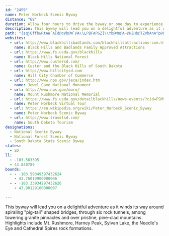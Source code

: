 ```yaml
---
id: "2459"
name: Peter Norbeck Scenic Byway
distance: "68"
duration: Allow four hours to drive the byway or one day to experience the entire byway.
description: This byway will lead you on a delightful adventure as it winds its way around spiraling "pig-tail" shaped bridges, through six rock tunnels, among towering granite pinnacles and over pristine, pine-clad mountains. Highlights include Mt. Rushmore, Harney Peak, Sylvan Lake, the Needle's Eye and Cathedral Spires rock formations.
path: "{sqjGffbwRtAW`A[d@c@b@W`@A\\LPBFAPGZ]\\Yb@Mn@A~@HZHb@TZVhAnA^p@FRJd@Jn@BN\\|@vB|BZZhBdBXf@Pt@h@jA`@t@N`@x@tC\\x@Jb@@VM|@]rAKpAYjC{@fEC`@Ab@Fh@Pr@t@zAxA`Bn@fAZdAxCjGdB`DNXLPb@h@h@j@PJlAd@nBZj@Rx@l@lFzK~MzMhEvEf@dAd@zBn@`FRp@p@~@|AtArAbBxAx@fC\\tD`ApBlAt@|@RFnFn@l@PbAnA~GzLrAt@|BBn@N|@n@hApCnAtArEN`Fi@ZBrB~@pFZfCjAnD\\zETd@KnRiPvBkAdBg@n@JhC~BVJp@BbDUx@e@rB{BhKkCzAAjDr@tAHtJAhGa@nAL`AZdAr@lAP~FKjD[rEP~@QrO{FzMgGnB_@lHy@jIObW~BbCNxBErB]pBw@jPoJbBm@hAKRNxBVrHj@~@gOXeHAaKO}Gw@qIsGqh@mCoVOqCCsC|@}]CcOWmHs@eKqFu^oAkLImCBaB^{CtDyOvBcIlAeGn@yGd@gJB{DMiEAW`AcA\\m@|AmFd@eA~@oAnCeBpDwGReAn@yHdAgETgBQ{IHyAT_AT]TGhA`@v@?hA[^i@Dk@K]iByCYs@?wB^oE_@qCNw@`@w@\\U~@AHGB[W_@iCm@[Sy@aBScAEm@d@oF^}Ab@c@rEcCXYHYHy@y@aEgEmKU_@cAoA_As@w@OkA?iAa@q@y@g@yAY]SGcAFeAl@cBjDc@vCoBxCoAnAc@Fu@Mo@UcC_Bq@SLiCN}@rDcIh@}Bd@wF?c@[kAyBkCYo@OoB?gAx@_CJk@HsEX}CrA}Cx@uC~@eEz@oC|EoJb@wAXwDJS`EgC^q@RoA?aFDkATaBhAwCv@_AZm@R_ANgDNgAJg@fAqBn@aBPiBEaCLyBhBoFn@wCnCyPx@oBb@]n@KlCR~@I~@{@l@kAP}DAsAIoBc@{CeCgMcBmHiAiHUmB?iAJiAj@cBjB}DToAMcBqA_EO}@CmADuBl@eCH{BGwAk@{@_A_AcAm@_B@sCjAc@FoA[mB}@e@[m@y@gCqFyB_B{@sAWmE{A}DS{@Es@DyBb@qG^wE^kCBsASuAcCiIIcA?y@RsAHyBc@wGCoBNoB\\cBDcAKs@Y]YKoA?i@SMSQaA?w@TeAxBcEHq@EiAOm@MScEmAcAs@k@{@o@oBS_Ao@gFcByE}A{Go@eBuAkCc@iAe@{EY}Aw@iAo@c@oBi@s@eAYmAe@qEo@sByAkDSy@KgBEoDSwAUc@}BoCe@yAIeADw@ZuAlPaX^eBDe@CmAQ}@Ys@s@q@eA[iDCgAQk@WmBaB{KsLo@yBM_AA_BJeArAyEEgBDqFr@wAh@q@p@Y`F{@vCeB~Ac@h@q@NeA?c@}@oFGwCMyAo@gBe@k@c@Ym@EoCNwF~@iBS_AcAOe@]gBb@qBbAaDlJiXr@aBxB_ErCsC~AcAfDkApD{C^e@nA}BZ_@f@Sz@Ev@R`@d@r@bCh@r@x@@n@]lB{Et@mCl@_Fx@{DXqBt@wJbAuDXc@z@_AfBy@`@Kb@?pDh@^Cn@a@r@sAj@qBHgBi@q_@H_Bh@_BhBiBx@kAtAyGxBuFzByEVoAR_BlA{OXgATi@`@e@pDwCl@eADw@MsAi@eCeAsC]yAGy@x@{KZcCE}FOmBoBsHkCuIOiAF}CIs@i@q@_@CkCtAaAQaAiAuCmCc@sAUkCYqAi@q@yAaAo@m@c@aAOw@UeEHgANa@bDgFR}AGuAeAkBc@eAUoAI_At@gTV_CX_ADo@MkBe@{@y@_@eBScBFcDiA{JgBiBi@aBoAsIeK_B}Aq@f@eBj@oB?y@L_@ZY`@S`BSxNEl@Ul@e@Vm@?cBwBs@Wk@Hu@^y@t@c@dAMnAAhBSh@c@ZWFiACwBe@e@Hc@l@yDdDYd@iAxDUTi@Bs@k@e@Em@JeAlBs@b@cCc@_ADwIfEg@b@kB|BaBb@eAJYCUOOw@Z{AAw@Ma@UQo@FmB~@cGfEi@h@qAhBq@\\iAGo@a@i@aAWyBOg@YSW?SNu@fDsA|EUV]Ac@s@a@aCCw@TiCEkGd@cUAuCoAsG}AsEu@iAi@W]C{@DiAV_GpB{Cx@gALmHPy@EwAc@k@[}CqCcAO_ALoRhH}@p@e@hAOpAm@vB[nCS`@u@j@yCl@c@ZUr@ErCOt@y@vA}VjKmEdDs@Ho@o@Ia@IqCU_Bc@aA_AYgBBmNh@eG~Ae@RcB|Ak@jAqApAaAj@iARc@Xy@jBIx@[hJ]zAYX[Ni@CsBwDi@q@e@Um@Re@fAIrA]|BLxEOz@]tAuB|Fo@tDNtBhClMHrBIdCi@tD_@dAsBrD}@X_CFe@J_@V}A`BsEzIcDvJo@n@wAh@}Il@yA@y@MmBs@u@KiB@uIuB_BKyB`@cAp@g@|@WdAeD~PWfC@pA|@jGDr@El@Sj@yApC{@tCs@t@iAx@_@f@O|Bm@hCB~CX|GOzAg@jC[x@i@~@o@h@_@NcAAiA[sDe@wDPe@ZmDxFERQ~HVlATf@l@t@xDhAh@fAD^SdB[p@i@TaDO{@r@Sf@ElBHn@pF~K^vBC`AKl@s@dCMx@AlEUr@kBbAk@n@Yp@[tBC~BSpA[r@aEtF_DnBoAfC]Xe@Hs@Gs@UOSQy@i@kAm@eAiEaF]Q[AYJOTIb@?p@bCnF|@bE?hA]lAeAhBcBlFoApCWtAKjB]lB{AfDmChCsEbGcB`Be@RaAPsHKmCh@yDi@m@D_ArAk@lEIbCZbCDdAKl@}@hA[t@i@xBEhBX|CDxAO~AcAjC[fBCbFlAnFPlB?x@KhAH~DWz@kAbAYl@Ml@L~@jI|IhA`BhA|CNz@Ct@k@~As@z@i@^{E~A{BrA}Bp@cEv@o@d@cAXsANcA^oA`G_ChDJ`EStB_@|AEt@b@HZ_@Bw@XsAz@kClA_CnBiArBu@r@w@N~@_A`AsB`By@`DHrBt@|Ah@m@u@kCTuAxAcAxAyA^KHp@}CzC[j@j@P|@_@h@sA`@e@vAy@^_Bh@]n@FBx@a@`DLj@h@ZlDv@rC_AzBNpA?bBr@dAhAH`@@l@i@dE@d@]bBo@bAsA~@mC`C_BX{FmAkCpBmCH_BRaAb@kArAUrAgAzBs@x@_Ap@u@Vc@^i@vEAvAIv@]b@QB}@Mo@_@yBw@s@Gi@Su@sAMo@AmADk@d@oCf@q@d@_@nA_@R]J}ARYEk@a@mBKAyEbBy@HsBSwGiBi@i@gCuKu@wAcCkBiAQc@Ds@z@[v@e@zBDpEJ~Ar@tECp@GRWDa@a@}@mBSs@EYDqC\\eC?cAUoBOMc@Ac@FQP]`ADtBRjA?~AKjAa@~Ae@~@o@RwCpByA@iAOuDkAyAy@i@_@g@W_@?UB[TWf@[fAe@hBa@pAUp@Ud@IJQLKDE?C?KCECEAGGIOCG?GAK?E@M@IDOHQDEPID?H?FDBFBJ?NCJIHIHUHKBOB]Fk@Ng@H[B]?SCKCQGQKu@k@m@]{AiAqBaBg@o@O[g@_Ay@eAYSu@s@cAk@aAe@i@EU@QJQTOb@Kp@MrAId@Of@OTWPSBYGOSGQ?g@IKFa@Ma@o@y@g@m@o@k@YQ[I[?_@H]VWl@Mx@YnAMZONKBG@I?KGMKIMGOGa@EYEUUa@]S}@Y{AS{B_@gAQq@NKDMDKFKHKHJXXz@H`@BVBt@Ar@E|@E`@?PI^Ib@Mf@_@bAqAdDiAvCm@hBOdAAr@Bp@Hd@Pr@|@~ARd@BF\\z@N|@F`@LxBDl@Nl@Nh@Tb@T^PVXZpApAZVx@f@VJp@Rr@Jj@Hf@@^AJ?VCb@El@Or@Wt@YhAc@hAc@hAe@dAa@`A[\\GZAt@Dz@VrAt@f@f@b@v@Ld@Fb@Fn@?b@Et@M|@QhAMz@Iv@Ct@?^B`ADf@BTFXFVL\\`@x@hAvAhArANNPRj@b@XPZJNBn@BZCLEPITMd@_@n@k@x@_@\\Ib@Ab@BR?VBRDp@`@ZTZ`@LRr@pAb@~@Tv@Ht@@d@?VAZGv@ETGV]`A_@j@MPOJYNUJOFOBg@D]DQHMD]^KVCZAT@P@NLf@Lv@FZFZHTNZx@nAXp@f@~Ax@fCTv@Lf@Hf@@J@d@@VAPCXKh@Qb@S^]`@EDa@ZIBIBM@S?WAWEQGOGYMYQSOUUe@e@IKIGWMKCQ?gETm@Hs@TmB~@sAr@e@`@WX}@tAq@x@YT[Rk@Pe@Fs@E{AF]D]Ja@Ts@l@{@z@iAt@c@Rc@Nu@Va@Ty@z@Wh@Sr@M|@Eh@ExBMhAQt@S^SVk@j@IFeEfDaCjB[\\UNm@p@KPSb@K\\GVETEp@ATTdJ@hBJjDHbB@t@@l@AfAEdAMzAQjAUjAkBjFcD`JGNa@^YNQH_ADQ?WEa@Ky@QyBa@iA@o@PQNUX[f@Q`@KXKXS\\ORONUNo@NSBU?WAUGk@WuBgAy@Wy@Q}@Cg@@c@Hm@Ng@ZYT]`@_@l@e@hAeAvCg@rAe@dAsAhCeC~D[f@iAdB]p@Qh@IZSjAEx@@^Bt@Dh@Db@dA|I\\rCXtCHp@@n@Bx@AXCt@E`@EXMd@cEpRu@vE[zC{Bz[GpDJ`B^xC\\pAvY|{@h@fEDhFSnDu@|CcApCgF|IcAbCy@nEQ`DOlHO~AyAtDcAdAiBjAsB`E_@jAS~AE`C@lHGvAc@lC_@nA}BlG[vACbBJdBL^bC`GTx@XtB?`AhA|H~@rDl@rBjArCvFpLr@pCRpAPbCB`EOvBiBzNOhEDbEP|CVrB|EdWzA|G\\`An@zAjFbJrCvF|HdTd@`BT~AB|@KlBi@nBqA~AiErDiAfBk@|AqAhIo@pCgLtc@c@jBKfACjAR|Bt@hCh@bApHhKb@pAz@vE^bAr@t@vGtFlAdB~@rB^hBHh@CjBhADxD~@nG`E^qADo@EwA}AsFOsA?uADo@l@oBxAmAbBaDTcA|A{CnB{BlA]d@?r@Rt@p@fIpJnABfAQ~@q@b@q@d@eBNiA^uLN}@b@cAnAw@rAIr@QzBqAb@_@l@}@rHgNl@]x@D^b@T|@RnEVh@pAb@jQsBrCDfANtSpSd@n@v@hBx@nFDpAx@jB~@r@|AXvHmCZEpADv@PrB`AnKxGn@FXEXU^w@hBuLn@eCb@iA^g@Z]`@K~DGlBOzJkFhByBdAiDvA{BtBsBzEkCtFsBv@i@bAc@Pi@LiBNs@^kAb@s@ZMbBBrDn@bABbC[PBLLBb@GLKFiBNs@hA[XqANq@Iw@NQb@?|@TZh@HzBi@jBDrBi@t@BrA|@lCpAtA`@H\\ULgDQ}DLSHKTD^HDb@]`@G`Gb@t@Xh@IVJjB~Ax@|Ab@XlANn@KT[Z_Ap@cAZMbAEHc@c@yAD{@Nc@r@_A~@O|@i@Ze@Lq@?_@m@_B[}A_@e@qB_AYWQa@YgBgAeCG}@DYr@sBDqAd@mAhAYRc@\\oFXcDNcAPu@Py@n@{AjBkDNQNMNKRGPCJ?L@^Dl@B`@ETOT[Lc@Fi@A_BB]Ja@^{@xDuD?S?KCOCMIQMOSQQKQCK?m@Nc@LiAXSFSDy@VMBO@G@M?ICKEKCUSOOMUM]Ms@Ce@?W?G?KBWN_APw@`@yAhAgDL[Zs@JWXg@Vm@FMR_@T[b@k@XY`@a@~@q@^W\\Yt@e@Vi@Tq@He@HSD[B[Ma@IIEIKIq@AI@]@c@@UA]OUSOMYy@UkAc@eCa@qC_BaHQ}@MaAK]MYa@m@o@m@SUGSCIASBULi@J[FWLa@To@HYJm@@YBoA?w@AYAUAQaAgEOu@s@qBUg@CW?YNc@XERBtBvAHHLDTDNAPCLIPOZc@JOPOTGTCVELEFGDSF]FiC?SIM[c@i@_AWyAM_@Uu@c@qAAU@KDMNU`AGTc@Jy@CeAW}@GS?W@KJQ`@Cr@?hA]tAYz@]Pc@By@Ao@Q{@g@gA_AaBcBgBuCkCc@y@C]Bq@N_@JKXWr@?ZHh@\\Tf@DFBFFFL@D?DALEHAz@a@LCL?JDZHPDP@d@@DABCBG@EAICGEGGGGAcBqAMQOSEEgB_@{Ag@CCCCACBQBKBA@?x@VXDFBx@KNEh@c@l@o@b@YdBgAJGLGB?B?B@LFHHBFBHBPBN@FAXETATAP?TBPDRDJDPPR`@RLDNBR@VA`@Iz@m@nF_CfAsAXc@Ve@TSN]Jq@J_ALg@Vc@lCuBz@Md@SZOROd@gALU`@Yl@Wb@KRCd@?HAXIRMHKLWX_BDy@AwA?_@IsAM{@AWBWR]JK\\IL@TFXVn@j@z@d@j@J^APA\\ONKFGDOFOLYHW`@k@TS`@m@`@q@TULINCPCb@ILGRSFUNm@Bk@TmAFSb@_B\\_Ad@_AZa@~@y@`@O`AGt@N\\Nt@n@\\TVHj@Bp@Gj@MXQNUHS@UC]Qa@Qq@Ka@A[?SDYFSTk@HOZYNMVML?XBxDvB|AbAz@@bB]VC`@@VPZXd@XZNRFRCPK^_@Za@Po@t@aCP_ALc@DOF[BW@_@@YAKIg@Si@_@k@QYa@o@QWSYa@o@kBuFIc@ByDG_AqBoK]e@eAc@gAEkA[Y[w@kBAeAr@gC?iBa@kAkA}AOg@Iy@BeDWcD_@mAuAwCOy@OiINs@~@aCh@aBhAqMIkBs@aB[sAc@wBY}BAqB~@uDNqBEeAm@kBEy@H[Z]|Bw@hAwAXq@^uBNmD|@eJNu@Z}@b@g@n@]rGsAv@EdDJ|BeBTo@BwAe@gBw@kAuBcB_@k@W}@Ay@NuBjA{F?]a@uFg@mAQ}@Io@?w@Hc@n@m@~@[hBWr@?b@JbCtAn@Gr@W~@q@^i@Nk@NaCx@_IXeFEwA]oD?eAHeAbAyAFk@EUQWgBQYUKYYyE_@mEgAgGGmA?eBJ_AdAqF|AoLEuAoA}ED{Bj@{BvA}B~C{CfDaEr@OzBCzAuA~@_@zBg@zAy@hB_D^_BD{AKyLDoDPwAp@mAn@s@hByA@yBQ{BHy@TSr@C`B^|@h@vFpE~@Vl@KfGeIx@_@nDo@l@[d@s@bBqFd@_Ax@YdAD\\LhApARFV?r@a@h@s@Rg@NoA@o@QqGHcAJo@|@{APm@\\_DN]TMb@?jArA|@N|@[t@k@nCuCh@_AReAI{@[m@a@Y_Di@yFmBc@k@_@}@_@_BOsF?gBNiBx@oDNwBIcBo@oCy@[wBQk@y@ScADiAb@eCXm@dAeAfASn@HzA|@`AFt@Ib@Qh@HVt@Od@Y`@WbA?z@VpAfAtAlAHn@XTdBB`B`@rAf@KhAaCd@Pj@|Ff@~AxD|DlDrCrAt@vFlEzB~AbAf@xAb@lCPrB`@r@f@xC|AlAHd@h@ZtARvAXz@|@x@xEA|@~@xAz@lHxCfFtC~@jAh@Vx@G~@[|A^hEjDlCvA`@A`D`@h@Ex@q@dA{B\\c@XQxBOn@RlAfA`C|EpA`BtD~BhKhEhFpEvAz@bDrA~Dl@vE^`EAn@Nr@|@bCtH^^d@??@"
websites:
  - url: http://www.blackhillsbadlands.com/blackhillsattractions-com.html
    name: Black Hills and Badlands Family Approved Attractions
  - url: https://www.fs.usda.gov/blackhills
    name: Black Hills National Forest
  - url: http://www.custersd.com/
    name: Custer and the Black Hills of South Dakota
  - url: http://www.hillcitysd.com
    name: Hill City Chamber of Commerce
  - url: http://www.nps.gov/jeca/index.htm
    name: Jewel Cave National Monument
  - url: http://www.nps.gov/moru/
    name: Mount Rushmore National Memorial
  - url: https://www.fs.usda.gov/detailblackhills/news-events/?cid=FSM9_012982
    name: Peter Norbeck Virtual Tour
  - url: https://en.wikipedia.org/wiki/Peter_Norbeck_Scenic_Byway
    name: Peter Norbeck Scenic Byway
  - url: http://www.travelsd.com/
    name: South Dakota Tourism
designations:
  - National Scenic Byway
  - National Forest Scenic Byway
  - South Dakota State Scenic Byway
states:
  - SD
ll:
  - -103.563395
  - 43.840789
bounds:
  - - -103.59349397432624
    - 43.76010900000006
  - - -103.33934297432626
    - 43.90129100000007

---
```


This byway will lead you on a delightful adventure as it winds its way around spiraling "pig-tail" shaped bridges, through six rock tunnels, among towering granite pinnacles and over pristine, pine-clad mountains. Highlights include Mt. Rushmore, Harney Peak, Sylvan Lake, the Needle's Eye and Cathedral Spires rock formations.

